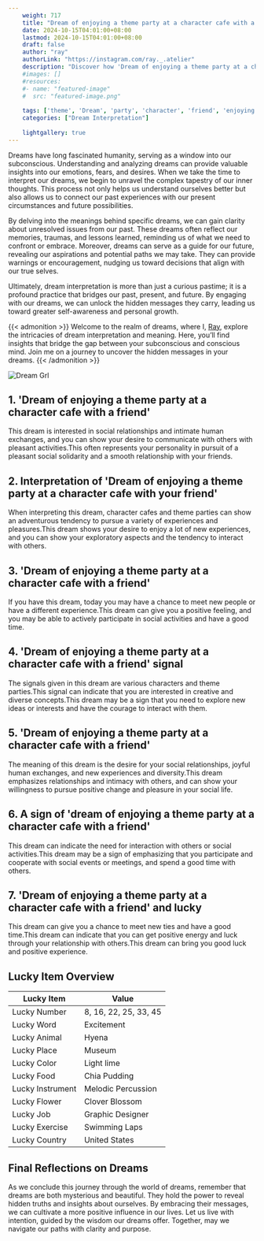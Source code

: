 ```yaml
---
    weight: 717
    title: "Dream of enjoying a theme party at a character cafe with a friend"  # Assuming 'title' column exists
    date: 2024-10-15T04:01:00+08:00
    lastmod: 2024-10-15T04:01:00+08:00
    draft: false
    author: "ray"
    authorLink: "https://instagram.com/ray._.atelier"
    description: "Discover how 'Dream of enjoying a theme party at a character cafe with a friend' can interpret your future and uncover its significant meanings in your life."
    #images: []
    #resources:
    #- name: "featured-image"
    #  src: "featured-image.png"
    
    tags: ['theme', 'Dream', 'party', 'character', 'friend', 'enjoying', 'cafe']
    categories: ["Dream Interpretation"]
    
    lightgallery: true
---
```

    
Dreams have long fascinated humanity, serving as a window into our subconscious. Understanding and analyzing dreams can provide valuable insights into our emotions, fears, and desires. When we take the time to interpret our dreams, we begin to unravel the complex tapestry of our inner thoughts. This process not only helps us understand ourselves better but also allows us to connect our past experiences with our present circumstances and future possibilities.

By delving into the meanings behind specific dreams, we can gain clarity about unresolved issues from our past. These dreams often reflect our memories, traumas, and lessons learned, reminding us of what we need to confront or embrace. Moreover, dreams can serve as a guide for our future, revealing our aspirations and potential paths we may take. They can provide warnings or encouragement, nudging us toward decisions that align with our true selves.

Ultimately, dream interpretation is more than just a curious pastime; it is a profound practice that bridges our past, present, and future. By engaging with our dreams, we can unlock the hidden messages they carry, leading us toward greater self-awareness and personal growth.

{{< admonition >}}
Welcome to the realm of dreams, where I, [Ray](https://instagram.com/ray._.atelier), explore the intricacies of dream interpretation and meaning. Here, you’ll find insights that bridge the gap between your subconscious and conscious mind. Join me on a journey to uncover the hidden messages in your dreams.
{{< /admonition >}}

![Dream Grl](https://cdn.pixabay.com/photo/2017/11/02/03/35/gothic-2910057_1280.jpg "Dream Grl")

## 1. 'Dream of enjoying a theme party at a character cafe with a friend'
This dream is interested in social relationships and intimate human exchanges, and you can show your desire to communicate with others with pleasant activities.This often represents your personality in pursuit of a pleasant social solidarity and a smooth relationship with your friends.

## 2. Interpretation of 'Dream of enjoying a theme party at a character cafe with your friend'
When interpreting this dream, character cafes and theme parties can show an adventurous tendency to pursue a variety of experiences and pleasures.This dream shows your desire to enjoy a lot of new experiences, and you can show your exploratory aspects and the tendency to interact with others.

## 3. 'Dream of enjoying a theme party at a character cafe with a friend'
If you have this dream, today you may have a chance to meet new people or have a different experience.This dream can give you a positive feeling, and you may be able to actively participate in social activities and have a good time.

## 4. 'Dream of enjoying a theme party at a character cafe with a friend' signal
The signals given in this dream are various characters and theme parties.This signal can indicate that you are interested in creative and diverse concepts.This dream may be a sign that you need to explore new ideas or interests and have the courage to interact with them.

## 5. 'Dream of enjoying a theme party at a character cafe with a friend'
The meaning of this dream is the desire for your social relationships, joyful human exchanges, and new experiences and diversity.This dream emphasizes relationships and intimacy with others, and can show your willingness to pursue positive change and pleasure in your social life.

## 6. A sign of 'dream of enjoying a theme party at a character cafe with a friend'
This dream can indicate the need for interaction with others or social activities.This dream may be a sign of emphasizing that you participate and cooperate with social events or meetings, and spend a good time with others.

## 7. 'Dream of enjoying a theme party at a character cafe with a friend' and lucky
This dream can give you a chance to meet new ties and have a good time.This dream can indicate that you can get positive energy and luck through your relationship with others.This dream can bring you good luck and positive experience.

## Lucky Item Overview
| Lucky Item          | Value              |
|---------------|--------------------|
| Lucky Number        | 8, 16, 22, 25, 33, 45  |
| Lucky Word          | Excitement |
| Lucky Animal        | Hyena |
| Lucky Place         | Museum     |
| Lucky Color         | Light lime     |
| Lucky Food          | Chia Pudding      |
| Lucky Instrument    | Melodic Percussion |
| Lucky Flower        | Clover Blossom    |
| Lucky Job           | Graphic Designer       |
| Lucky Exercise      | Swimming Laps  |
| Lucky Country       | United States    |


##  Final Reflections on Dreams

As we conclude this journey through the world of dreams, remember that dreams are both mysterious and beautiful. They hold the power to reveal hidden truths and insights about ourselves. By embracing their messages, we can cultivate a more positive influence in our lives. Let us live with intention, guided by the wisdom our dreams offer. Together, may we navigate our paths with clarity and purpose.
